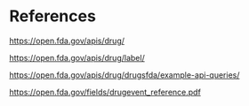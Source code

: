 # References
https://open.fda.gov/apis/drug/

https://open.fda.gov/apis/drug/label/

https://open.fda.gov/apis/drug/drugsfda/example-api-queries/

https://open.fda.gov/fields/drugevent_reference.pdf




